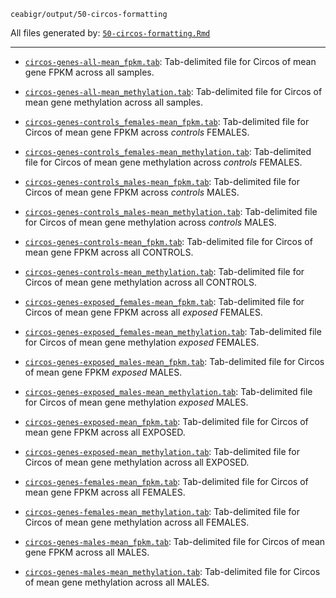 `ceabigr/output/50-circos-formatting`

All files generated by: [`50-circos-formatting.Rmd`](https://github.com/sr320/ceabigr/blob/main/code/50-circos-formatting.Rmd)

---

- [`circos-genes-all-mean_fpkm.tab`](https://github.com/sr320/ceabigr/tree/main/output/50-circos-formatting/circos-genes-all-mean_fpkm.tab): Tab-delimited file for Circos of mean gene FPKM across all samples.

- [`circos-genes-all-mean_methylation.tab`](https://github.com/sr320/ceabigr/tree/main/output/50-circos-formatting/circos-genes-all-mean_methylation.tab): Tab-delimited file for Circos of mean gene methylation across all samples.

- [`circos-genes-controls_females-mean_fpkm.tab`](https://github.com/sr320/ceabigr/tree/main/output/50-circos-formatting/circos-genes-controls_females-mean_fpkm.tab): Tab-delimited file for Circos of mean gene FPKM across _controls_ FEMALES.

- [`circos-genes-controls_females-mean_methylation.tab`](https://github.com/sr320/ceabigr/tree/main/output/50-circos-formatting/circos-genes-controls_females-mean_methylation.tab): Tab-delimited file for Circos of mean gene methylation across _controls_ FEMALES.

- [`circos-genes-controls_males-mean_fpkm.tab`](https://github.com/sr320/ceabigr/tree/main/output/50-circos-formatting/circos-genes-controls_males-mean_fpkm.tab): Tab-delimited file for Circos of mean gene FPKM across _controls_ MALES.

- [`circos-genes-controls_males-mean_methylation.tab`](https://github.com/sr320/ceabigr/tree/main/output/50-circos-formatting/circos-genes-controls_males-mean_methylation.tab): Tab-delimited file for Circos of mean gene methylation across _controls_ MALES.

- [`circos-genes-controls-mean_fpkm.tab`](https://github.com/sr320/ceabigr/tree/main/output/50-circos-formatting/circos-genes-controls-mean_fpkm.tab): Tab-delimited file for Circos of mean gene FPKM across all CONTROLS.

- [`circos-genes-controls-mean_methylation.tab`](https://github.com/sr320/ceabigr/tree/main/output/50-circos-formatting/circos-genes-controls-mean_methylation.tab): Tab-delimited file for Circos of mean gene methylation across all CONTROLS.

- [`circos-genes-exposed_females-mean_fpkm.tab`](https://github.com/sr320/ceabigr/tree/main/output/50-circos-formatting/circos-genes-exposed_females-mean_fpkm.tab): Tab-delimited file for Circos of mean gene FPKM across all _exposed_ FEMALES.

- [`circos-genes-exposed_females-mean_methylation.tab`](https://github.com/sr320/ceabigr/tree/main/output/50-circos-formatting/circos-genes-exposed_females-mean_methylation.tab): Tab-delimited file for Circos of mean gene methylation _exposed_ FEMALES.

- [`circos-genes-exposed_males-mean_fpkm.tab`](https://github.com/sr320/ceabigr/tree/main/output/50-circos-formatting/circos-genes-exposed_males-mean_fpkm.tab): Tab-delimited file for Circos of mean gene FPKM _exposed_ MALES.

- [`circos-genes-exposed_males-mean_methylation.tab`](https://github.com/sr320/ceabigr/tree/main/output/50-circos-formatting/circos-genes-exposed_males-mean_methylation.tab): Tab-delimited file for Circos of mean gene methylation _exposed_ MALES.

- [`circos-genes-exposed-mean_fpkm.tab`](https://github.com/sr320/ceabigr/tree/main/output/50-circos-formatting/circos-genes-exposed-mean_fpkm.tab): Tab-delimited file for Circos of mean gene FPKM across all EXPOSED.

- [`circos-genes-exposed-mean_methylation.tab`](https://github.com/sr320/ceabigr/tree/main/output/50-circos-formatting/circos-genes-exposed-mean_methylation.tab): Tab-delimited file for Circos of mean gene methylation across all EXPOSED.

- [`circos-genes-females-mean_fpkm.tab`](https://github.com/sr320/ceabigr/tree/main/output/50-circos-formatting/circos-genes-females-mean_fpkm.tab): Tab-delimited file for Circos of mean gene FPKM across all FEMALES.

- [`circos-genes-females-mean_methylation.tab`](https://github.com/sr320/ceabigr/tree/main/output/50-circos-formatting/circos-genes-females-mean_methylation.tab): Tab-delimited file for Circos of mean gene methylation across all FEMALES.

- [`circos-genes-males-mean_fpkm.tab`](https://github.com/sr320/ceabigr/tree/main/output/50-circos-formatting/circos-genes-males-mean_fpkm.tab): Tab-delimited file for Circos of mean gene FPKM across all MALES.

- [`circos-genes-males-mean_methylation.tab`](https://github.com/sr320/ceabigr/tree/main/output/50-circos-formatting/circos-genes-males-mean_methylation.tab): Tab-delimited file for Circos of mean gene methylation across all MALES.

